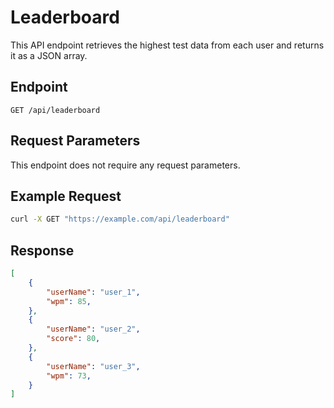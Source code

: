 # Leaderboard

This API endpoint retrieves the highest test data from each user and returns it as a JSON array.  

## Endpoint

```
GET /api/leaderboard
```

## Request Parameters

This endpoint does not require any request parameters.

## Example Request

```bash
curl -X GET "https://example.com/api/leaderboard"
```

## Response

```json
[
	{
	    "userName": "user_1",
	    "wpm": 85,
	},
	{
	    "userName": "user_2",
	    "score": 80,
	},
	{
	    "userName": "user_3",
	    "wpm": 73,
	}
]
```
